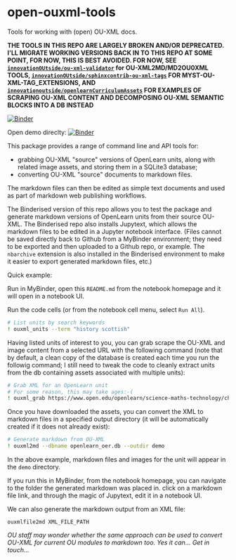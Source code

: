 # open-ouxml-tools
Tools for working with (open) OU-XML docs.

__THE TOOLS IN THIS REPO ARE LARGELY BROKEN AND/OR DEPRECATED. I'LL MIGRATE WORKING VERSIONS BACK IN TO THIS REPO AT SOME POINT, FOR NOW, THIS IS BEST AVOIDED. FOR NOW, SEE [`innovationOUtside/ou-xml-validator`](https://github.com/innovationOUtside/ou-xml-validator) for OU-XML2MD/MD2OU0XML TOOLS,  [`innovationOUtside/sphinxcontrib-ou-xml-tags`](https://github.com/innovationOUtside/sphinxcontrib-ou-xml-tags) FOR MYST-OU-XML-TAG_EXTENSIONS, AND [`innovationoutside/openlearnCurriculumAssets`](https://innovationoutside.github.io/openlearnCurriculumAssets/intro.html) FOR EXAMPLES OF SCRAPING OU-XML CONTENT AND DECOMPOSING OU-XML SEMANTIC BLOCKS INTO A DB INSTEAD__

[![Binder](https://mybinder.org/badge_logo.svg)](https://mybinder.org/v2/gh/innovationOUtside/open-ouxml-tools/master)

Open demo direclty: [![Binder](https://mybinder.org/badge_logo.svg)](https://mybinder.org/v2/gh/innovationOUtside/open-ouxml-tools/HEAD?filepath=Demo.ipynb)

This package provides a range of command line and API tools for:

- grabbing OU-XML "source" versions of OpenLearn units, along with related image assets, and storing them in a SQLite3 database;
- converting OU-XML "source" documents to markdown files.

The markdown files can then be edited as simple text documents and used as part of markdown web publishing workflows.

The Binderised version of this repo allows you to test the package and generate markdown versions of OpenLearn units from their source OU-XML. The Binderised repo also installs Jupytext, which allows the markdown files to be edited in a Jupyter notebook interface. (Files cannot be saved directly back to Github from a MyBinder environment; they need to be exported and then uploaded to a Github repo, or example. The `nbarchive` extension is also installed in the Binderised environment to make it easier to export generated markdown files, etc.)

Quick example:

Run in MyBinder, open this `README.md` from the notebook homepage and it will open in a notebook UI.

Run the code cells (or from the notebook cell menu, select `Run All`).

```bash
# List units by search keywords
! ouxml_units --term "history scottish"
```

Having listed units of interest to you, you can grab scrape the OU-XML and image content from a selected URL with the following command (note that by default, a clean copy of the database is created each time you run the followig command; I still need to tweak the code to cleanly extract units from the db containing assets associated with multiple units):

```bash
# Grab XML for an OpenLearn unit
# For some reason, this may take ages:-(
! ouxml_grab https://www.open.edu/openlearn/science-maths-technology/chemistry/the-molecular-world/content-section-1.1
```
Once you have downloaded the assets, you can convert the XML to markdown files in a specified output directory (it will be automatically created if it does not already exist): 

```bash
# Generate markdown from OU-XML
! ouxml2md --dbname openlearn_oer.db --outdir demo
```

In the above example, markdown files and images for the unit will appear in the `demo` directory.

If you run this in MyBinder, from the notebook homepage, you can navigate to the folder the generated markdown was placed in. click on a markdown file link, and through the magic of Jupytext, edit it in a notebook UI.

We can also generate the markdown output from an XML file:

`ouxmlfile2md XML_FILE_PATH`


*OU staff may wonder whether the same approach can be used to convert OU-XML for current OU modules to markdown too. Yes it can... Get in touch...*
